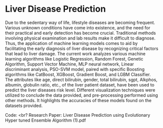 # Liver Disease Prediction
Due to the sedentary way of life, lifestyle diseases are becoming frequent. Various unknown conditions have come 
into existence, and the need for their practical and early detection has become crucial. Traditional methods 
involving physical examination and lab results make it difficult to diagnose. Thus, the application of machine 
learning models comes to aid by facilitating the early diagnosis of liver disease by recognizing critical factors that 
lead to liver damage. The current work analyzes various machine learning algorithms like Logistic Regression, 
Random Forest, Genetic Algorithm, Support Vector Machine, MLP neural network, Linear discriminant analysis, 
PSO-SVM model, paired with specific Boosting algorithms like CatBoost, XGBoost, Gradient Boost, and LGBM 
Classifier. The attributes like age, direct bilirubin, gender, total bilirubin, sgpt, Alkphos, albumin, globulin ratio, 
etc., of the liver patient dataset, have been used to predict the liver diseases risk level. Different visualization 
techniques were utilized to conclude the data provided, and pre-processing performed using other methods. It 
highlights the accuracies of these models found on the datasets provided.

Code: <br?
Research Paper: Liver Disease Prediction using Evolutionary Hyper tuned Ensemble Algorithm (1).pdf <br>


